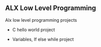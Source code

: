 ## ALX Low Level Programming

Alx low level programming projects

- C hello world project

- Variables, If else while project
